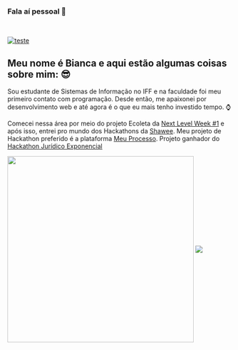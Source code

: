 


### Fala aí pessoal 👋
<br/>

[![teste](https://user-images.githubusercontent.com/37448340/87267194-5a2c8c80-c49d-11ea-95a5-993860580961.png)](https://www.linkedin.com/in/bkkater/)

## Meu nome é Bianca e aqui estão algumas coisas sobre mim: 😎

Sou estudante de Sistemas de Informação no IFF e na faculdade foi meu primeiro contato com programação. Desde então, me apaixonei por desenvolvimento web e até agora é o que eu mais tenho investido tempo. :watch:

Comecei nessa área por meio do projeto Ecoleta da [Next Level Week #1](https://blog.rocketseat.com.br/primeira-next-level-week/) e após isso, entrei pro mundo dos Hackathons da [Shawee](https://shawee.io/). Meu projeto de Hackathon preferido é a plataforma [Meu Processo](https://github.com/bkkater/meu-processo). Projeto ganhador do [Hackathon Jurídico Exponencial](https://hackajudiciarioexponencial.com.br)

<p> 
  <img align="center" width=418px src="https://github-readme-stats.vercel.app/api?username=bkkater&show_icons=true&layout=compact" />
  <img align="center" src="https://github-readme-stats.vercel.app/api/top-langs/?username=bkkater&show_icons=true&layout=compact" />
</p>
